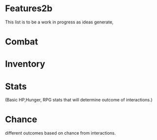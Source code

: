 # Features2b
This list is to be a work in progress as ideas generate,

# Combat

# Inventory

# Stats
(Basic HP,Hunger,  RPG stats that will determine outcome of interactions.)

# Chance
different outcomes based on chance from interactions.
